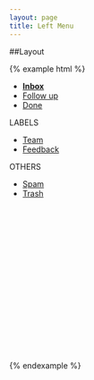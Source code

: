 ```yaml
---
layout: page
title: Left Menu
---
```


##Layout

{% example html %}
<div style='height:500px;'>
	<div class='mc-leftmenu'>
		<div class='mc-leftmenu-logo'></div>
		<div class='mc-leftmenu-section'>
			<ul>
				<a class="active" href="#">
					<span class='active-ind'></span>
					<li><strong>Inbox</strong></li>
				</a>
				<a href="#"><li>Follow up</li></a>
				<a href="#"><li>Done</li></a>
			</ul>
		</div>
		<div class='mc-leftmenu-section'>
			<span class='mc-leftmenu-section-title'>
				<span class='glyphicon glyphicon-triangle-bottom'></span>
				LABELS
			</span>
			<ul>
				<a href="#"><li><span class="mc-leftmenu-item-label"></span>Team</li></a>
				<a href="#"><li><span class="mc-leftmenu-item-label"></span>Feedback</li></a>
			</ul>
		</div>
		<div class='mc-leftmenu-section'>
			<span class='mc-leftmenu-section-title'>
				<span class='glyphicon glyphicon-triangle-bottom'></span>
				OTHERS
			</span>
			<ul>
				<a href="#"><li>Spam</li></a>
				<a href="#"><li>Trash</li></a>
			</ul>
		</div>
	</div>
</div>
{% endexample %}